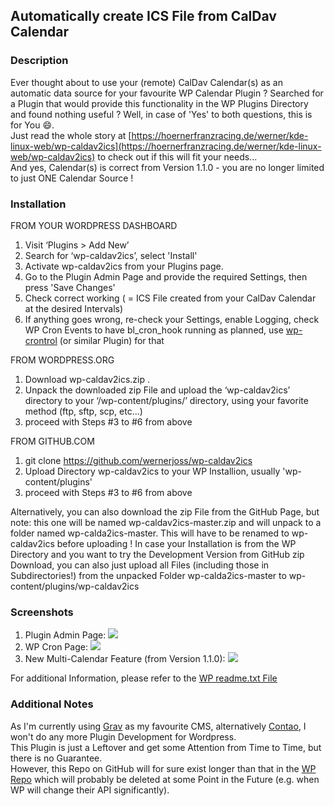 ## Automatically create ICS File from CalDav Calendar

### Description

Ever thought about to use your (remote) CalDav Calendar(s) as an automatic data source for your favourite WP Calendar Plugin ?
Searched for a Plugin that would provide this functionality in the WP Plugins Directory and found nothing useful ?
Well, in case of 'Yes' to both questions, this is for You :smile:.  
Just read the whole story at [https://hoernerfranzracing.de/werner/kde-linux-web/wp-caldav2ics](https://hoernerfranzracing.de/werner/kde-linux-web/wp-caldav2ics) to check out if this will fit your needs...  
And yes, Calendar(s) is correct from Version 1.1.0 - you are no longer limited to just ONE Calendar Source !

### Installation
FROM YOUR WORDPRESS DASHBOARD

1. Visit ‘Plugins > Add New’
2. Search for ‘wp-caldav2ics’, select 'Install'
3. Activate wp-caldav2ics from your Plugins page.
4. Go to the Plugin Admin Page and provide the required Settings, then press 'Save Changes'
5. Check correct working ( = ICS File created from your CalDav Calendar at the desired Intervals)
6. If anything goes wrong, re-check your Settings, enable Logging, check WP Cron Events to have bl_cron_hook running as planned, use [wp-crontrol](https://wordpress.org/plugins/wp-crontrol) (or similar Plugin) for that

FROM WORDPRESS.ORG

1. Download wp-caldav2ics.zip .
2. Unpack the downloaded zip File and upload the ‘wp-caldav2ics’ directory to your ‘/wp-content/plugins/’ directory, using your favorite method (ftp, sftp, scp, etc…)
3. proceed with Steps #3 to #6 from above

FROM GITHUB.COM

1. git clone https://github.com/wernerjoss/wp-caldav2ics
2. Upload Directory wp-caldav2ics to your WP Installion,  usually 'wp-content/plugins'
3. proceed with Steps #3 to #6 from above

Alternatively, you can also download the zip File from the GitHub Page, but note: this one will be named wp-caldav2ics-master.zip
and will unpack to a folder named wp-calda2ics-master.
This will have to be renamed to wp-caldav2ics before uploading !
In case your Installation is from the WP Directory and you want to try the Development Version from 
GitHub zip Download, you can also just upload all Files (including those in Subdirectories!) from the unpacked Folder wp-calda2ics-master to wp-content/plugins/wp-caldav2ics

### Screenshots

1. Plugin Admin Page: ![](./screenshot-1.png)
2. WP Cron Page:  ![](./screenshot-2.png)
3. New Multi-Calendar Feature (from Version 1.1.0):  ![](./screenshot-3.png)

For additional Information, please refer to the [WP readme.txt File](./readme.txt)

### Additional Notes
As I'm currently using [Grav](https://getgrav.org) as my favourite CMS, alternatively [Contao](https://contao.org), I won't do any more Plugin Development for Wordpress.  
This Plugin is just a Leftover and get some Attention from Time to Time, but there is no Guarantee.  
However, this Repo on GitHub will for sure exist longer than that in the [WP Repo](https://wordpress.org/plugins/wp-caldav2ics/) which will probably be deleted at some Point in the Future (e.g. when WP will change their API significantly).
